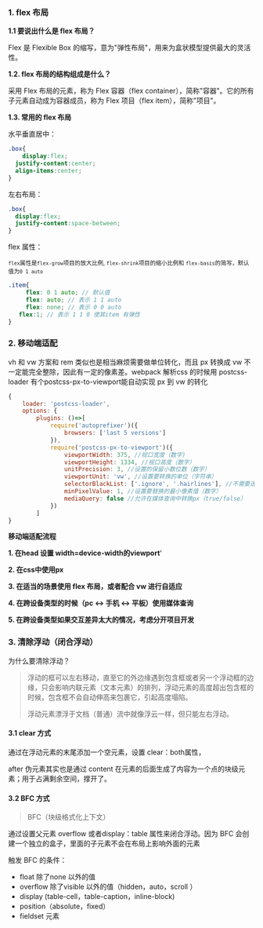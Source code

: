 ### 1. flex 布局

**1.1  要说出什么是 flex 布局？**

Flex 是 Flexible Box 的缩写，意为"弹性布局"，用来为盒状模型提供最大的灵活性。

**1.2. flex 布局的结构组成是什么？**

采用 Flex 布局的元素，称为 Flex 容器（flex container），简称"容器"。它的所有子元素自动成为容器成员，称为 Flex 项目（flex item），简称"项目"。

**1.3. 常用的 flex 布局**

水平垂直居中：

```css
.box{
	display:flex;
  justify-content:center;
  align-items:center;
}
```

左右布局：

```scss
.box{
  display:flex;
  justify-content:space-between;
}
```

flex 属性：

<small>`flex`属性是`flex-grow`项目的放大比例, `flex-shrink`项目的缩小比例和 `flex-basis`的简写，默认值为`0 1 auto`</small>

```scss
.item{
	 flex: 0 1 auto; // 默认值
	 flex: auto; // 表示 1 1 auto
	 flex: none; // 表示 0 0 auto
   flex:1; // 表示 1 1 0 使其item 有弹性 
}
```

### 2. 移动端适配

vh 和 vw 方案和 rem 类似也是相当麻烦需要做单位转化，而且 px 转换成 vw 不一定能完全整除，因此有一定的像素差。webpack 解析css 的时候用 postcss-loader 有个postcss-px-to-viewport能自动实现 px 到 vw 的转化

```js
{
    loader: 'postcss-loader',
    options: {
    	plugins: ()=>[
        	require('autoprefixer')({
        		browsers: ['last 5 versions']
        	}),
        	require('postcss-px-to-viewport')({
        		viewportWidth: 375, //视口宽度（数字)
        		viewportHeight: 1334, //视口高度（数字）
        		unitPrecision: 3, //设置的保留小数位数（数字）
        		viewportUnit: 'vw', //设置要转换的单位（字符串）
        		selectorBlackList: ['.ignore', '.hairlines'], //不需要进行转换的类名（数组）
                minPixelValue: 1, //设置要替换的最小像素值（数字）
                mediaQuery: false //允许在媒体查询中转换px（true/false）
        	})
    	]
}
```

**移动端适配流程**

**1. 在head 设置 width=device-width的viewport**‘

**2. 在css中使用px**

**3. 在适当的场景使用 flex 布局，或者配合 vw 进行自适应**

**4. 在跨设备类型的时候（pc <-> 手机 <-> 平板）使用媒体查询**

**5. 在跨设备类型如果交互差异太大的情况，考虑分开项目开发**

### 3. 清除浮动（闭合浮动）

为什么要清除浮动？

> 浮动的框可以左右移动，直至它的外边缘遇到包含框或者另一个浮动框的边缘，只会影响内联元素（文本元素）的排列，浮动元素的高度超出包含框的时候，包含框不会自动伸高来包裹它，引起高度塌陷。
>
> 浮动元素漂浮于文档（普通）流中就像浮云一样，但只能左右浮动。

#### 3.1 clear 方式

通过在浮动元素的末尾添加一个空元素，设置 clear：both属性，

after 伪元素其实也是通过 content 在元素的后面生成了内容为一个点的块级元素；用于占满剩余空间，撑开了。

#### 3.2 BFC 方式

> BFC（块级格式化上下文）

通过设置父元素 overflow 或者display：table 属性来闭合浮动。因为 BFC 会创建一个独立的盒子，里面的子元素不会在布局上影响外面的元素

触发 BFC 的条件：

- float 除了none 以外的值
- overflow 除了visible 以外的值（hidden，auto，scroll ）
- display (table-cell，table-caption，inline-block)
- position（absolute，fixed）
- fieldset 元素



